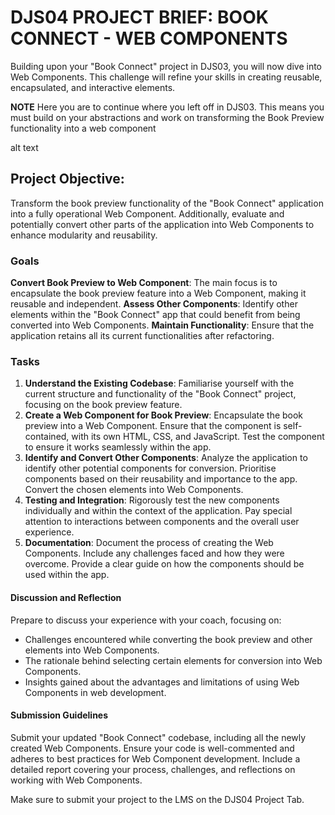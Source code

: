 # DJS04 PROJECT BRIEF: BOOK CONNECT - WEB COMPONENTS

Building upon your "Book Connect" project in DJS03, you will now dive into Web Components. This challenge will refine your skills in creating reusable, encapsulated, and interactive elements.

**NOTE** Here you are to continue where you left off in DJS03. This means you must build on your abstractions and work on transforming the Book Preview functionality into a web component

alt text

## Project Objective:
Transform the book preview functionality of the "Book Connect" application into a fully operational Web Component. Additionally, evaluate and potentially convert other parts of the application into Web Components to enhance modularity and reusability.

### Goals
**Convert Book Preview to Web Component**: The main focus is to encapsulate the book preview feature into a Web Component, making it reusable and independent.
**Assess Other Components**: Identify other elements within the "Book Connect" app that could benefit from being converted into Web Components.
**Maintain Functionality**: Ensure that the application retains all its current functionalities after refactoring.

### Tasks
1. **Understand the Existing Codebase**: Familiarise yourself with the current structure and functionality of the "Book Connect" project, focusing on the book preview feature.
2. **Create a Web Component for Book Preview**: Encapsulate the book preview into a Web Component. Ensure that the component is self-contained, with its own HTML, CSS, and JavaScript.
Test the component to ensure it works seamlessly within the app.
3. **Identify and Convert Other Components**: Analyze the application to identify other potential components for conversion.
Prioritise components based on their reusability and importance to the app. Convert the chosen elements into Web Components.
4. **Testing and Integration**: Rigorously test the new components individually and within the context of the application. Pay special attention to interactions between components and the overall user experience.
5. **Documentation**: Document the process of creating the Web Components. Include any challenges faced and how they were overcome. Provide a clear guide on how the components should be used within the app.

#### Discussion and Reflection
Prepare to discuss your experience with your coach, focusing on:
- Challenges encountered while converting the book preview and other elements into Web Components.
- The rationale behind selecting certain elements for conversion into Web Components.
- Insights gained about the advantages and limitations of using Web Components in web development.

#### Submission Guidelines
Submit your updated "Book Connect" codebase, including all the newly created Web Components. Ensure your code is well-commented and adheres to best practices for Web Component development. Include a detailed report covering your process, challenges, and reflections on working with Web Components.

Make sure to submit your project to the LMS on the DJS04 Project Tab.
